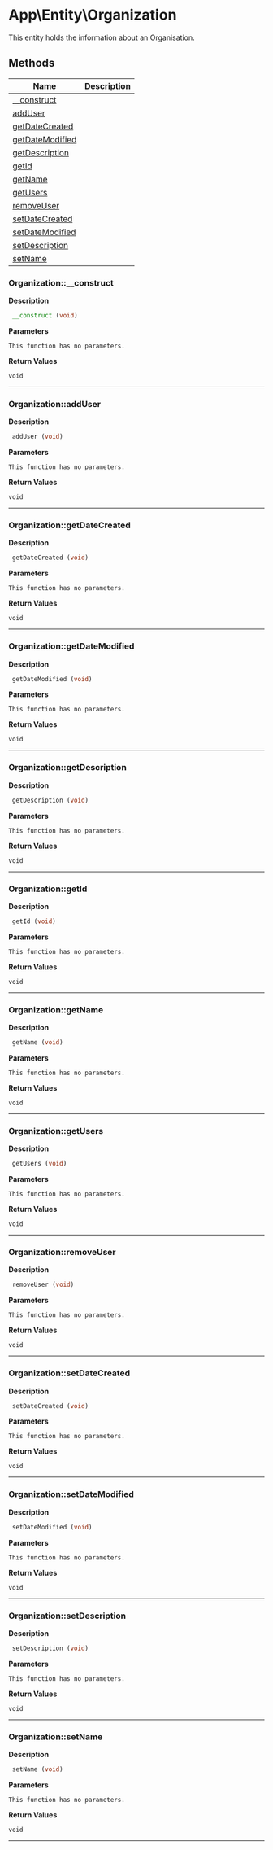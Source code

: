 # App\Entity\Organization  

This entity holds the information about an Organisation.





## Methods

| Name | Description |
|------|-------------|
|[__construct](#organization__construct)||
|[addUser](#organizationadduser)||
|[getDateCreated](#organizationgetdatecreated)||
|[getDateModified](#organizationgetdatemodified)||
|[getDescription](#organizationgetdescription)||
|[getId](#organizationgetid)||
|[getName](#organizationgetname)||
|[getUsers](#organizationgetusers)||
|[removeUser](#organizationremoveuser)||
|[setDateCreated](#organizationsetdatecreated)||
|[setDateModified](#organizationsetdatemodified)||
|[setDescription](#organizationsetdescription)||
|[setName](#organizationsetname)||




### Organization::__construct  

**Description**

```php
 __construct (void)
```

 

 

**Parameters**

`This function has no parameters.`

**Return Values**

`void`


<hr />


### Organization::addUser  

**Description**

```php
 addUser (void)
```

 

 

**Parameters**

`This function has no parameters.`

**Return Values**

`void`


<hr />


### Organization::getDateCreated  

**Description**

```php
 getDateCreated (void)
```

 

 

**Parameters**

`This function has no parameters.`

**Return Values**

`void`


<hr />


### Organization::getDateModified  

**Description**

```php
 getDateModified (void)
```

 

 

**Parameters**

`This function has no parameters.`

**Return Values**

`void`


<hr />


### Organization::getDescription  

**Description**

```php
 getDescription (void)
```

 

 

**Parameters**

`This function has no parameters.`

**Return Values**

`void`


<hr />


### Organization::getId  

**Description**

```php
 getId (void)
```

 

 

**Parameters**

`This function has no parameters.`

**Return Values**

`void`


<hr />


### Organization::getName  

**Description**

```php
 getName (void)
```

 

 

**Parameters**

`This function has no parameters.`

**Return Values**

`void`


<hr />


### Organization::getUsers  

**Description**

```php
 getUsers (void)
```

 

 

**Parameters**

`This function has no parameters.`

**Return Values**

`void`


<hr />


### Organization::removeUser  

**Description**

```php
 removeUser (void)
```

 

 

**Parameters**

`This function has no parameters.`

**Return Values**

`void`


<hr />


### Organization::setDateCreated  

**Description**

```php
 setDateCreated (void)
```

 

 

**Parameters**

`This function has no parameters.`

**Return Values**

`void`


<hr />


### Organization::setDateModified  

**Description**

```php
 setDateModified (void)
```

 

 

**Parameters**

`This function has no parameters.`

**Return Values**

`void`


<hr />


### Organization::setDescription  

**Description**

```php
 setDescription (void)
```

 

 

**Parameters**

`This function has no parameters.`

**Return Values**

`void`


<hr />


### Organization::setName  

**Description**

```php
 setName (void)
```

 

 

**Parameters**

`This function has no parameters.`

**Return Values**

`void`


<hr />

